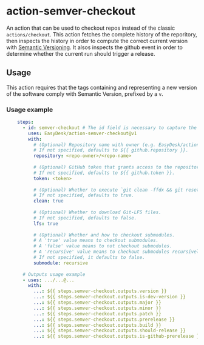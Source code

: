 # action-semver-checkout
An action that can be used to checkout repos instead of the classic `actions/checkout`.
This action fetches the complete history of the reporitory, then inspects the history in order to 
compute the correct current version with [Semantic Versioning](https://semver.org/).
It alsos inspects the github event in order to determine whether the current run should trigger a release.


## Usage
This action requires that the tags containing and representing a new version of the software comply with Semantic Version, prefixed by a `v`.

### Usage example
```yaml
    steps:
      - id: semver-checkout # The id field is necessary to capture the action's outputs
        uses: EasyDesk/action-semver-checkout@v1
        with:          
          # (Optional) Repository name with owner (e.g. EasyDesk/action-semver-checkout)
          # If not specified, defaults to ${{ github.repository }}.
          repository: <repo-owner>/<repo-name>
          
          # (Optional) GitHub token that grants access to the repository.
          # If not specified, defaults to ${{ github.token }}.
          token: <token>
          
          # (Optional) Whether to execute `git clean -ffdx && git reset --hard HEAD` before fetching.
          # If not specified, defaults to true.
          clean: true
          
          # (Optional) Whether to download Git-LFS files.
          # If not specified, defaults to false.
          lfs: true
          
          # (Optional) Whether and how to checkout submodules.
          # A 'true' value means to checkout submodules.
          # A 'false' value means to not checkout submodules.
          # A 'recursive' value means to checkout submodules recursively.
          # If not specified, it defaults to false.
          submodule: recursive
      
      # Outputs usage example
      - uses: .../...@...
        with:
          ...: ${{ steps.semver-checkout.outputs.version }}              # Semantic version without the 'v' prefix
          ...: ${{ steps.semver-checkout.outputs.is-dev-version }}       # 'true' if version is a dev build (untagged commit)
          ...: ${{ steps.semver-checkout.outputs.major }}                # Major version
          ...: ${{ steps.semver-checkout.outputs.minor }}                # Minor version
          ...: ${{ steps.semver-checkout.outputs.patch }}                # Patch version
          ...: ${{ steps.semver-checkout.outputs.prerelease }}           # Prerelease version
          ...: ${{ steps.semver-checkout.outputs.build }}                # Build version
          ...: ${{ steps.semver-checkout.outputs.should-release }}       # 'true' if the workflow should trigger a release (tagged commit with semver)
          ...: ${{ steps.semver-checkout.outputs.is-github-prerelease }} # 'true' if the version is a beta, that is it starts with 0. or is a dev version
```

